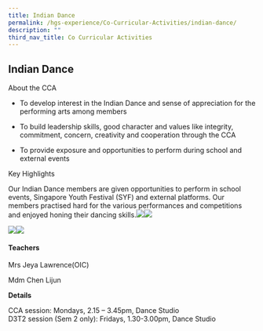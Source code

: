 ```yaml
---
title: Indian Dance
permalink: /hgs-experience/Co-Curricular-Activities/indian-dance/
description: ""
third_nav_title: Co Curricular Activities
---
```

## Indian Dance

About the CCA

*   To develop interest in the Indian Dance and sense of appreciation for the performing arts among members
    
*   To build leadership skills, good character and values like integrity, commitment, concern, creativity and cooperation through the CCA
    
*   To provide exposure and opportunities to perform during school and external events
    

Key Highlights

Our Indian Dance members are given opportunities to perform in school events, Singapore Youth Festival (SYF) and external platforms. Our members practised hard for the various performances and competitions and enjoyed honing their dancing skills.![](https://lh5.googleusercontent.com/EC7YKT52Bn1s3F7scAY6bT7pTguZm4n7D9ox7pqCAIzNAn_kKfcRe5Em8drIGPZuTWSkBEW5QEZ-e2wdvkLtCoCnf-iCjAvX96WpSHkgGeAVh1DArXdm5ogqMvR8erSTDRAP7vN2AYxq)![](https://lh4.googleusercontent.com/G18rqG18k8cTupQozjEBTFuhxKTmgx1rOyhg-jQhiyXQc2EdH3dXNXQLKA6NZNVL2nhwdiuYVYogxnyB7ZLBgdbCMYYbTu1v5HdrwT8SvNOaDgIjEW0HUOnzsTT3zK334Ran5I2wsgeR)

  
![](https://lh6.googleusercontent.com/Do5hnMHvsS15LOhz-Iiakq289JohjGC6pLWSOmh3mZv4CqvfQlHtPjsEo3WJzqd_Mr99urBbG5JqYHkg7wM7HttlNTcK9iPYl81OJWPYPUvMlEKGiDb3fDMQK6v56LKk4GCT0gF5XY0H)![](https://lh5.googleusercontent.com/XbgGDX1cCqtqIoSwPppHLTCTFysLh1dj_6xLOsHrFeCeWdOmZGgGKI-5O-GkeICLbgqgayBYjmFaeZZprsd2PPW2hI_ufR0l7E21oYXPBLj1BQLq1iDcgT_0BZXw8uYd803x8o16pJ_K)

#### Teachers

Mrs Jeya Lawrence(OIC)

Mdm Chen Lijun

**Details**

CCA session: Mondays, 2.15 – 3.45pm, Dance Studio  
D3T2 session (Sem 2 only): Fridays, 1.30-3.00pm, Dance Studio

  